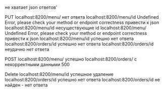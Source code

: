 не хватает json ответов' 

PUT
localhost:8200/menu/ нет ответа
localhost:8200/menu/id Undefined Error, please check your method or endpoint correctness привести к json
localhost:8200/menu/id несуществующие id
localhost:8200/menu/  Undefined Error, please check your method or endpoint correctness привести к json
localhost:8200/menu/id успешно нет ответа
localhost:8200/orders/id успешно нет ответа
localhost:8200/orders/id неудачно нет ответа


POST
localhost:8200/menu/ успешно
localhost:8200/orders/ с некорректными данными  500

Delete
localhost:8200/menu/id успешное удаление
localhost:8200/orders/id успешно нет ответа
localhost:8200/orders/id не найден - нет ответа